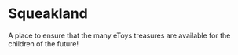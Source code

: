 # Squeakland
A place to ensure that the many eToys treasures are available for the children of the future!
